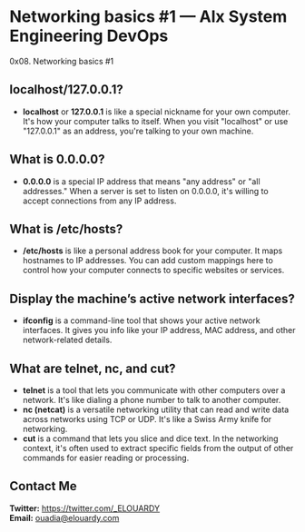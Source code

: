 # Networking basics #1 — Alx System Engineering DevOps
0x08. Networking basics #1

## localhost/127.0.0.1?
- **localhost** or **127.0.0.1** is like a special nickname for your own computer. It's how your computer talks to itself. When you visit "localhost" or use "127.0.0.1" as an address, you're talking to your own machine.

## What is 0.0.0.0?
- **0.0.0.0** is a special IP address that means "any address" or "all addresses." When a server is set to listen on 0.0.0.0, it's willing to accept connections from any IP address.

## What is /etc/hosts?
- **/etc/hosts** is like a personal address book for your computer. It maps hostnames to IP addresses. You can add custom mappings here to control how your computer connects to specific websites or services.

## Display the machine’s active network interfaces?
- **ifconfig** is a command-line tool that shows your active network interfaces. It gives you info like your IP address, MAC address, and other network-related details.

## What are telnet, nc, and cut?
- **telnet** is a tool that lets you communicate with other computers over a network. It's like dialing a phone number to talk to another computer.
- **nc (netcat)** is a versatile networking utility that can read and write data across networks using TCP or UDP. It's like a Swiss Army knife for networking.
- **cut** is a command that lets you slice and dice text. In the networking context, it's often used to extract specific fields from the output of other commands for easier reading or processing.

## Contact Me
**Twitter:** https://twitter.com/_ELOUARDY \
**Email:** ouadia@elouardy.com
